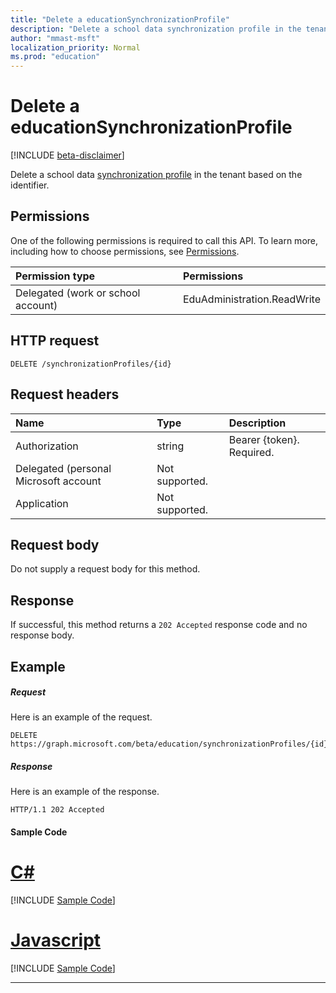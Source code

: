 ```yaml
---
title: "Delete a educationSynchronizationProfile"
description: "Delete a school data synchronization profile in the tenant based on the identifier."
author: "mmast-msft"
localization_priority: Normal
ms.prod: "education"
---
```


# Delete a educationSynchronizationProfile

[!INCLUDE [beta-disclaimer](../../includes/beta-disclaimer.md)]

Delete a school data [synchronization profile](../resources/educationsynchronizationprofile.md) in the tenant based on the identifier.

## Permissions
One of the following permissions is required to call this API. To learn more, including how to choose permissions, see [Permissions](/graph/permissions-reference).

| Permission type | Permissions |
|:-----------|:----------|
| Delegated (work or school account) | EduAdministration.ReadWrite |

## HTTP request
<!-- { "blockType": "ignored" } -->
```http
DELETE /synchronizationProfiles/{id}
```

## Request headers
| Name       | Type | Description|
|:-----------|:------|:----------|
| Authorization  | string  | Bearer {token}. Required.  |
|Delegated (personal Microsoft account|Not supported.|
|Application|Not supported.|

## Request body
Do not supply a request body for this method.
## Response
If successful, this method returns a `202 Accepted` response code and no response body.

## Example
##### Request
Here is an example of the request.
<!-- {
  "blockType": "request",
  "name": "get_synchronizationProfile"
}-->
```http
DELETE https://graph.microsoft.com/beta/education/synchronizationProfiles/{id}
```

##### Response
Here is an example of the response.
<!-- {
  "blockType": "response",
  "truncated": true
} -->
```http
HTTP/1.1 202 Accepted
```
#### Sample Code
# [C#](#tab/CS)
[!INCLUDE [Sample Code]( ../includes/get_synchronizationProfile-C#-snippets.md)]

# [Javascript](#tab/Javascript)
[!INCLUDE [Sample Code]( ../includes/get_synchronizationProfile-Javascript-snippets.md)]

---

<!--
{
  "type": "#page.annotation",
  "suppressions": [
    "Error: /api-reference/beta/api/educationsynchronizationprofile-delete.md:\r\n      Exception processing links.\r\n    System.ArgumentException: Link Definition was null. Link text: !INCLUDE [beta-disclaimer](../../includes/beta-disclaimer.md)\r\n      at ApiDoctor.Validation.DocFile.get_LinkDestinations()\r\n      at ApiDoctor.Validation.DocSet.ValidateLinks(Boolean includeWarnings, String[] relativePathForFiles, IssueLogger issues, Boolean requireFilenameCaseMatch, Boolean printOrphanedFiles)"
  ]
}
-->
